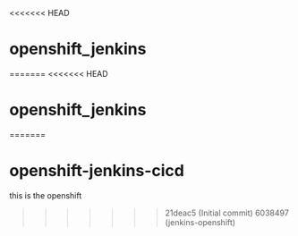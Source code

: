 <<<<<<< HEAD
# openshift_jenkins
=======
<<<<<<< HEAD
# openshift_jenkins
=======
# openshift-jenkins-cicd
this is the openshift
>>>>>>> 21deac5 (Initial commit)
>>>>>>> 6038497 (jenkins-openshift)
